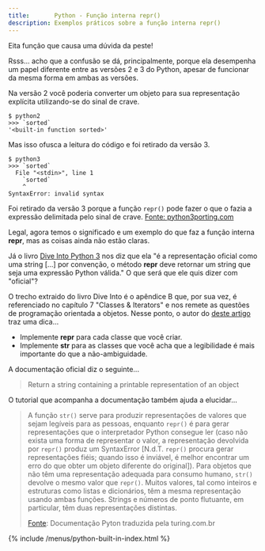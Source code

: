 ```yaml
---
title:       Python - Função interna repr()
description: Exemplos práticos sobre a função interna repr()
---
```


Eita função que causa uma dúvida da peste!

Rsss... acho que a confusão se dá, principalmente, porque ela desempenha um papel diferente entre as versões 2 e 3 do
Python, apesar de funcionar da mesma forma em ambas as versões.

Na versão 2 você poderia converter um objeto para sua representação explícita utilizando-se do sinal de crave.

    $ python2
    >>> `sorted`
    '<built-in function sorted>'

Mas isso ofusca a leitura do código e foi retirado da versão 3.

    $ python3
    >>> `sorted`
      File "<stdin>", line 1
        `sorted`
        ^
    SyntaxError: invalid syntax

Foi retirado da versão 3 porque a função `repr()` pode fazer o que o fazia a expressão delimitada pelo sinal de crave.
[Fonte: python3porting.com](http://python3porting.com/differences.html#repr-as-backticks "link-externo")

Legal, agora temos o significado e um exemplo do que faz a função interna __repr__, mas as coisas ainda não estão claras.

Já o livro [Dive Into Python 3](http://www.diveintopython3.net/special-method-names.html#basics "link-externo") nos diz 
que ela "é a representação oficial como uma string [...] por convenção, o método __repr__ deve retornar um string que 
seja uma expressão Python válida." O que será que ele quis dizer com "oficial"?

O trecho extraido do livro Dive Into é o apêndice B que, por sua vez, é referenciado no capítulo 7 "Classes & Iterators" 
e nos remete as questões de programação orientada a objetos. Nesse ponto, o autor do 
[deste artigo](http://pythoncentral.io/what-is-the-difference-between-__str__-and-__repr__-in-python/  "link-externo")
traz uma dica...

+ Implemente __repr__ para cada classe que você criar.
+ Implemente __str__ para as classes que você acha que a legibilidade é mais importante do que a não-ambiguidade.

A documentação oficial diz o seguinte...

> Return a string containing a printable representation of an object

O tutorial que acompanha a documentação também ajuda a elucidar...

> A função `str()` serve para produzir representações de valores que sejam legíveis para as pessoas, enquanto `repr()`
> é para gerar representações que o interpretador Python consegue ler (caso não exista uma forma de representar o valor,
> a representação devolvida por `repr()` produz um SyntaxError [N.d.T. `repr()` procura gerar representações fiéis; 
> quando isso é inviável, é melhor encontrar um erro do que obter um objeto diferente do original]). Para objetos que 
> não têm uma representação adequada para consumo humano, `str()` devolve o mesmo valor que `repr()`. Muitos valores, 
> tal como inteiros e estruturas como listas e dicionários, têm a mesma representação usando ambas funções. Strings e 
> números de ponto flutuante, em particular, têm duas representações distintas.
>
> [Fonte](http://turing.com.br/pydoc/2.7/tutorial/inputoutput.html): Documentação Pyton traduzida pela turing.com.br 

{% include /menus/python-built-in-index.html %}
